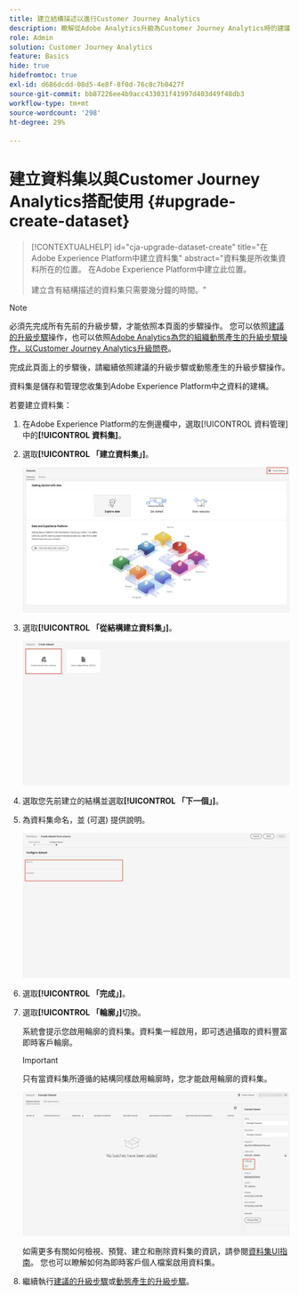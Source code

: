 ```yaml
---
title: 建立結構描述以進行Customer Journey Analytics
description: 瞭解從Adobe Analytics升級為Customer Journey Analytics時的建議路徑
role: Admin
solution: Customer Journey Analytics
feature: Basics
hide: true
hidefromtoc: true
exl-id: d686dcdd-08d5-4e8f-8f0d-76c8c7b0427f
source-git-commit: bb87226ee4b9acc433031f41997d403d49f48db3
workflow-type: tm+mt
source-wordcount: '298'
ht-degree: 29%

---
```


# 建立資料集以與Customer Journey Analytics搭配使用 {#upgrade-create-dataset}

<!-- markdownlint-disable MD034 -->

>[!CONTEXTUALHELP]
>id="cja-upgrade-dataset-create"
>title="在Adobe Experience Platform中建立資料集"
>abstract="資料集是所收集資料所在的位置。 在Adobe Experience Platform中建立此位置。<br><br>建立含有結構描述的資料集只需要幾分鐘的時間。"

<!-- markdownlint-enable MD034 -->

>[!NOTE]
> 
>必須先完成所有先前的升級步驟，才能依照本頁面的步驟操作。 您可以依照[建議的升級步驟](/help/getting-started/cja-upgrade/cja-upgrade-recommendations.md#recommended-upgrade-steps-for-most-organizations)操作，也可以依照[Adobe Analytics為您的組織動態產生的升級步驟操作，以Customer Journey Analytics升級問卷](https://gigazelle.github.io/cja-ttv/)。
>
>完成此頁面上的步驟後，請繼續依照建議的升級步驟或動態產生的升級步驟操作。

<!-- Should we single source this instead of duplicate it? The following steps were copied from: /help/data-ingestion/aepwebsdk.md-->

資料集是儲存和管理您收集到Adobe Experience Platform中之資料的建構。

若要建立資料集：

1. 在Adobe Experience Platform的左側邊欄中，選取[!UICONTROL 資料管理]中的&#x200B;**[!UICONTROL 資料集]**。

1. 選取&#x200B;**[!UICONTROL 「建立資料集」]**。

   ![建立資料集](assets/create-dataset.png)

1. 選取&#x200B;**[!UICONTROL 「從結構建立資料集」]**。

   ![從結構建立資料集](assets/create-dataset-from-schema.png)

1. 選取您先前建立的結構並選取&#x200B;**[!UICONTROL 「下一個」]**。

1. 為資料集命名，並 (可選) 提供說明。

   ![命名資料集](assets/name-your-datatest.png)

1. 選取&#x200B;**[!UICONTROL 「完成」]**。

1. 選取&#x200B;**[!UICONTROL 「輪廓」]**&#x200B;切換。

   系統會提示您啟用輪廓的資料集。資料集一經啟用，即可透過攝取的資料豐富即時客戶輪廓。

   >[!IMPORTANT]
   >
   >    只有當資料集所遵循的結構同樣啟用輪廓時，您才能啟用輪廓的資料集。

   ![啟用輪廓結構](assets/aepwebsdk-dataset-profile.png)

   如需更多有關如何檢視、預覽、建立和刪除資料集的資訊，請參閱[資料集UI指南](https://experienceleague.adobe.com/docs/experience-platform/catalog/datasets/user-guide.html?lang=zh-Hant)。 您也可以瞭解如何為即時客戶個人檔案啟用資料集。

1. 繼續執行[建議的升級步驟](/help/getting-started/cja-upgrade/cja-upgrade-recommendations.md#recommended-upgrade-steps-for-most-organizations)或[動態產生的升級步驟](https://gigazelle.github.io/cja-ttv/)。
